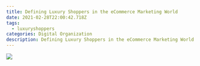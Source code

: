 ```yaml
---
title: Defining Luxury Shoppers in the eCommerce Marketing World
date: 2021-02-28T22:00:42.718Z
tags:
  - luxuryshoppers
categories: Digital Organization
description: Defining Luxury Shoppers in the eCommerce Marketing World
---
```

![](/images/uploads/1_h3iee-ayky58butwxcp8mw.jpeg)